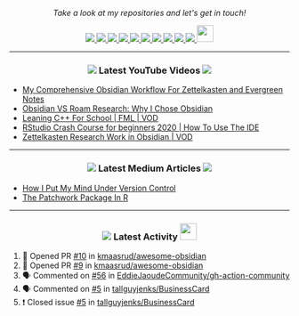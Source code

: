 <!-- Social Section -->
<p align="center">
  <i>Take a look at my repositories and let's get in touch!</i>

<p align="center">
  <a href= "https://github.com/tallguyjenks/">
    <img src="https://img.icons8.com/material-outlined/30/000000/source-code.png"/>
  </a>
  <a href= "https://www.linkedin.com/in/bryanjenks/">
    <img src="https://img.icons8.com/material-outlined/30/000000/linkedin.png"/>
  </a>
  <a href= "https://twitter.com/tallguyjenks">
    <img src="https://img.icons8.com/material-outlined/30/000000/twitter.png"/>
  </a>
  <a href= "https://www.bryanjenks.xyz">
    <img src="https://img.icons8.com/material-outlined/30/000000/geography.png"/>
  </a>
  <a href="https://www.buymeacoffee.com/tallguyjenks">
    <img src="https://img.icons8.com/material-outlined/30/000000/cafe.png"/>
  </a>
  <a href="https://www.youtube.com/c/BryanJenksTech">
    <img src="https://img.icons8.com/material-outlined/30/000000/youtube-play.png"/>
  </a>
  <a href="https://orcid.org/0000-0002-9604-3069">
    <img src="https://img.icons8.com/material-outlined/30/000000/camera-addon-identification.png"/>
  </a>
  <a href="https://github.com/tallguyjenks/CV/blob/master/CV.pdf">
    <img src="https://img.icons8.com/material-outlined/30/000000/parse-from-clipboard.png"/>
  </a>
  <a href="mailto:bryanjenks@protonmail.com">
    <img src="https://img.icons8.com/ios-glyphs/30/000000/physics.png"/>
  </a>
  <a href="https://medium.com/@tallguyjenks">
    <img src="https://img.icons8.com/ios-filled/30/000000/medium-new.png"/>
  </a>
  <a href="https://stackoverflow.com/users/12339658/tallguyjenks">
    <img src="https://cdn.jsdelivr.net/npm/simple-icons@3.0.1/icons/stackoverflow.svg" height="30px" width="30px" />
  </a>
  
</p>

---
  
<h3 align="center"><a href="https://www.youtube.com/c/BryanJenksTech"><img src="https://img.icons8.com/material-outlined/30/000000/youtube-play.png"/></a> Latest YouTube Videos <a href="https://www.youtube.com/c/BryanJenksTech"><img src="https://img.icons8.com/material-outlined/30/000000/youtube-play.png"/></a></h3>

<!-- YOUTUBE:START -->
- [My Comprehensive Obsidian Workflow For Zettelkasten and Evergreen Notes](https://www.youtube.com/watch?v=Ewhfok91AdE)
- [Obsidian VS Roam Research: Why I Chose Obsidian](https://www.youtube.com/watch?v=S1zU-sA4u74)
- [Leaning C++ For School | FML | VOD](https://www.youtube.com/watch?v=ABLxBXeYy3s)
- [RStudio Crash Course for beginners 2020 | How To Use The IDE](https://www.youtube.com/watch?v=PXiY8muVUec)
- [Zettelkasten Research Work in Obsidian | VOD](https://www.youtube.com/watch?v=9hQ8ZdOOljg)
<!-- YOUTUBE:END -->

---

<h3 align="center"><a href="https://medium.com/@tallguyjenks"><img src="https://img.icons8.com/ios-filled/30/000000/medium-new.png"/></a> Latest Medium Articles <a href="https://medium.com/@tallguyjenks"><img src="https://img.icons8.com/ios-filled/30/000000/medium-new.png"/></a></h3>


<!-- ARTICLES:START -->
- [How I Put My Mind Under Version Control](https://medium.com/analytics-vidhya/how-i-put-my-mind-under-version-control-24caea37b8a5?source=rss-32e452bd16bd------2)
- [The Patchwork Package In R](https://medium.com/analytics-vidhya/the-patchwork-package-in-r-9468e4a7cd29?source=rss-32e452bd16bd------2)
<!-- ARTICLES:END -->

---

<h3 align="center"><a href= "https://github.com/tallguyjenks/"><img src="https://img.icons8.com/material-outlined/30/000000/cafe.png"/></a> Latest Activity <a href= "https://github.com/tallguyjenks/"><img src="https://cdn.jsdelivr.net/npm/simple-icons@3.0.1/icons/stackoverflow.svg" height="30px" width="30px" /></a></h3>

<!--START_SECTION:activity-->
1. 💪 Opened PR [#10](https://github.com/kmaasrud/awesome-obsidian/pull/10) in [kmaasrud/awesome-obsidian](https://github.com/kmaasrud/awesome-obsidian)
2. 💪 Opened PR [#9](https://github.com/kmaasrud/awesome-obsidian/pull/9) in [kmaasrud/awesome-obsidian](https://github.com/kmaasrud/awesome-obsidian)
3. 🗣 Commented on [#56](https://github.com/EddieJaoudeCommunity/gh-action-community/issues/56) in [EddieJaoudeCommunity/gh-action-community](https://github.com/EddieJaoudeCommunity/gh-action-community)
4. 🗣 Commented on [#5](https://github.com/tallguyjenks/BusinessCard/issues/5) in [tallguyjenks/BusinessCard](https://github.com/tallguyjenks/BusinessCard)
5. ❗️ Closed issue [#5](https://github.com/tallguyjenks/BusinessCard/issues/5) in [tallguyjenks/BusinessCard](https://github.com/tallguyjenks/BusinessCard)
<!--END_SECTION:activity-->
